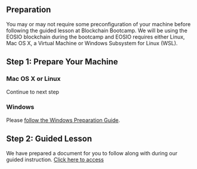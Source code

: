## Preparation

You may or may not require some preconfiguration of your machine before following the guided lesson at Blockchain Bootcamp. We will be using the EOSIO blockchain during the bootcamp and EOSIO requires either Linux, Mac OS X, a Virtual Machine or Windows Subsystem for Linux (WSL).

## Step 1: Prepare Your Machine

### Mac OS X or Linux

Continue to next step

### Windows

Please [follow the Windows Preparation Guide](windows.md). 

## Step 2: Guided Lesson

We have prepared a document for you to follow along with during our guided instruction. [Click here to access](instructions.md)